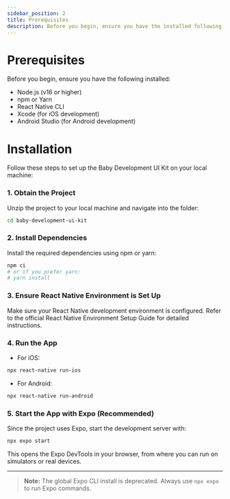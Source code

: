 ```yaml
---
sidebar_position: 2
title: Prerequisites
description: Before you begin, ensure you have the installed following libraries.
---
```


# Prerequisites

Before you begin, ensure you have the following installed:

* Node.js (v16 or higher)
* npm or Yarn
* React Native CLI
* Xcode (for iOS development)
* Android Studio (for Android development)

# Installation

Follow these steps to set up the Baby Development UI Kit on your local machine:

### 1. Obtain the Project

Unzip the project to your local machine and navigate into the folder:

```bash
cd baby-development-ui-kit
```

### 2. Install Dependencies

Install the required dependencies using npm or yarn:

```bash
npm ci
# or if you prefer yarn:
# yarn install
```

### 3. Ensure React Native Environment is Set Up

Make sure your React Native development environment is configured. Refer to the official React Native Environment Setup
Guide for detailed instructions.

### 4. Run the App

* For iOS:

```bash
npx react-native run-ios
```

* For Android:

```bash
npx react-native run-android
```

### 5. Start the App with Expo (Recommended)

Since the project uses Expo, start the development server with:

```bash
npx expo start
```

This opens the Expo DevTools in your browser, from where you can run on simulators or real devices.

---

> **Note:** The global Expo CLI install is deprecated. Always use `npx expo` to run Expo commands.
